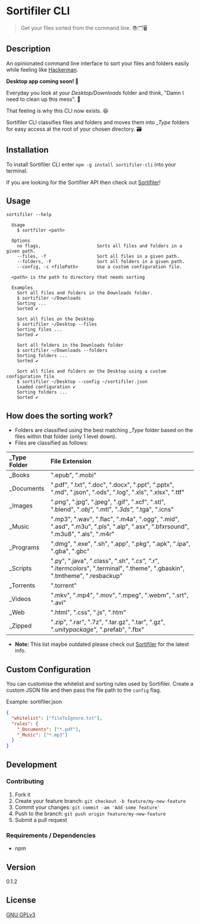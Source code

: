 # Sortifiler CLI

> Get your files sorted from the command line. 📚🗂🖥

## Description
An opinionated command line interface to sort your files and folders easily while feeling like [Hackerman](https://knowyourmeme.com/memes/hackerman).

**Desktop app coming soon! 🚀**

Everyday you look at your *Desktop/Downloads* folder and think, "Damn I need to clean up this mess". 🤦

That feeling is why this CLI now exists. 😆

Sortifiler CLI classifies files and folders and moves them into *\_Type* folders for easy access at the root of your chosen directory. 🗃

## Installation

To install Sortifiler CLI enter `npm -g install sortifiler-cli` into your terminal.

If you are looking for the Sortifiler API then check out [Sortifiler](https://github.com/yougotwill/sortifiler)!

## Usage

```
sortifiler --help

  Usage
    $ sortfiler <path>

  Options
    no flags,                     Sorts all files and folders in a given path.
    --files, -f                   Sort all files in a given path.
    --folders, -F                 Sort all folders in a given path.
    --config, -c <filePath>       Use a custom configuration file.

  <path> is the path to directory that needs sorting

  Examples
    Sort all files and folders in the Downloads folder.
    $ sortifiler ~/Downloads
    Sorting ...
    Sorted ✔

    Sort all files on the Desktop
    $ sortifiler ~/Desktop --files
    Sorting files ...
    Sorted ✔

    Sort all folders in the Downloads folder
    $ sortifiler ~/Downloads --folders
    Sorting folders ...
    Sorted ✔

    Sort all files and folders on the Desktop using a custom configuration file
    $ sortifiler ~/Desktop --config ~/sortifiler.json
    Loaded configuration ✔
    Sorting folders ...
    Sorted ✔
```

## How does the sorting work?

- Folders are classified using the best matching *_Type* folder based on the files within that folder (only 1 level down).
- Files are classified as follows:

| _Type Folder | File Extension                           |
| :------------- | :--------------------------------------- |
| _Books         | ".epub", ".mobi"                         |
| _Documents     | ".pdf", ".txt", ".doc", ".docx", ".ppt", ".pptx", ".md", ".json", ".ods", ".log", ".xls", ".xlsx", ".ttf" |
| _Images        | ".png", ".jpg", ".jpeg", ".gif", ".xcf", ".stl", ".blend", "*.obj", "*.mtl", "*.3ds", "*.tga", ".icns" |
| _Music         | ".mp3", ".wav", ".flac", ".m4a", ".ogg", ".mid", ".asd", ".m3u", ".pls", ".alp", ".asx", ".bfxrsound", ".m3u8", ".als", ".m4r" |
| _Programs      | ".dmg", ".exe", ".sh", ".app", ".pkg", ".apk", ".ipa", ".gba", ".gbc" |
| _Scripts       | ".py", ".java", ".class", ".sh", "*.cs", "*.r", ".itermcolors", ".terminal", ".theme", ".gbaskin", ".tmtheme", ".resbackup" |
| _Torrents      | ".torrent"                               |
| _Videos        | ".mkv", ".mp4", ".mov", ".mpeg", ".webm", ".srt", ".avi" |
| _Web           | ".html", ".css", ".js", ".htm"           |
| _Zipped        | ".zip", ".rar", ".7z", ".tar.gz", ".tar", ".gz", "*.unitypackage", "*.prefab", ".fbx" |

- **Note:** This list maybe outdated please check out [Sortifiler](https://github.com/yougotwill/sortifiler) for the latest info.

## Custom Configuration

You can customise the whitelist and sorting rules used by Sortifiler. Create a custom JSON file and then pass the file path to the `config` flag.

Example: sortifiler.json

```json
{
  "whitelist": ["fileToIgnore.txt"],
  "rules": {
    "_Documents": ["*.pdf"],
    "_Music": ["*.mp3"]
  }
}
```

## Development

### Contributing

1. Fork it
2. Create your feature branch: `git checkout -b feature/my-new-feature`
3. Commit your changes: `git commit -am 'Add some feature'`
4. Push to the branch: `git push origin feature/my-new-feature`
5. Submit a pull request

### Requirements / Dependencies

- npm

## Version

0.1.2

## License

[GNU GPLv3](LICENSE)
